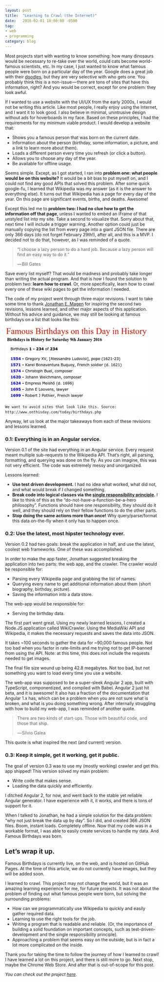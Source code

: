 ```yaml
---
layout: post
title:  "Learning to Crawl (the Internet)"
date:   2016-02-01 18:00:00 -0500
tag:
- web
- programming
category: blog
---
```


Most projects start with wanting to know something: how many dinosaurs would be necessary to re-take over the world, could cats become world-famous scientists, etc. In my case, I just wanted to know what famous people were born on a particular day of the year. Google does a great job with their [doodles], but they are very selective with who gets one. You probably think this is a non-issue — there are tons of sites that have this information, right? And you would be correct, except for one problem: they look awful. 

If I wanted to use a website with the UI/UX from the early 2000s, I would not be writing this article. Like most people, I really enjoy using the Internet, and I want it to look good. I also believe in minimal, unintrusive design without ads for hoverboards in my face. Based on these principles, I had the requirements for my minimum viable product. I would develop a website that:

* Shows you a famous person that was born on the current date. 
* Information about the person (birthday, some information, a picture, and a link to learn more about them).
* Loads a different person every time you refresh (or click a button).
* Allows you to choose any day of the year.
* Be available for offline usage. 

Seems simple. Except, as I got started, I ran into **problem one: what people would be on this website?** It would be a bit bias to put myself on, and I could not find any good APIs that solved this problem. After some quick google-fu, I learned that Wikipedia was my answer (as it is the answer to everything else). It turns out that Wikipedia has a page for every day of the year. On this page are significant events, births, and deaths. Awesome!

Except this led me to **problem two: I had no clue how to get the information off that page**, unless I wanted to embed an iFrame of that unstyled list into my site. Take a second to visualize that. Sorry about that, next time I will include a trigger warning. Another option could just be manually copying the list from every page into a giant JSON file. There are only 366 days (do not forget February 29th!), after all, and this is a MVP. I decided not to do that, however, as I was reminded of a quote.

> “I choose a lazy person to do a hard job. Because a lazy person will find an easy way to do it.” 
>
> — Bill Gates

Save every list myself? That would be madness and probably take longer than writing the actual program. And that is how I found the solution to problem two: **learn how to crawl**. Or, more specifically, learn how to crawl every one of these wiki pages to get the information I needed.

The code of my project went through three major revisions. I want to take some time to thank [Jonathan E. Magen] for inspiring the second two revisions, lessons learned, and other major aspects of this application. Without his advice and guidance, we may still be looking at famous birthdays on a list that looks like this: 

![Birthday List](/assets/images/blog/onthisday-birthday-list.png)

`We want to avoid sites that look like this. Source: http://www.onthisday.com/today/birthdays.php`

Anyway, let us look at the major takeaways from each of these revisions and lessons learned.

### 0.1: Everything is in an Angular service.
Version 0.1 of the site had everything in an Angular service. Every request meant multiple sub-requests to the Wikipedia API. That’s right, all parsing, formatting, and querying was done on the fly. As you can imagine, this was not very efficient. The code was extremely messy and unorganized.

Lessons learned: 

* **Use test driven development.** I had no idea what worked, what did not, and what would break if I changed something.
* **Break code into logical classes via the [single responsibility principle].** I like to think of this as the “do-not-have-a-function-be-a-hero philosophy”. Functions should have one responsibility, they should do it well, and they should rely on their fellow functions to do the other parts.
* **Stop doing the same actions more than once!** Why query/parse/format this data on-the-fly when it only has to happen once. 

### 0.2: Use the latest, most hipster technology ever.
Version 0.2 had two goals: break the application in half, and use the latest, coolest web frameworks. One of these was accomplished.

In order to make the app faster, Jonathan  suggested breaking the application into two parts: the web app, and the crawler. The crawler would be responsible for:

* Parsing every Wikipedia page and grabbing the list of names.
* Querying every name to get additional information about them (short biography, birthday, picture).
* Saving the information into a data store.

The web-app would be responsible for:

* Serving the birthday data.

The first part went great. Using my newly learned lessons, I created a Node.JS application called WikiCrawler. Using the MediaWiki API and Wikipedia, it makes the necessary requests and saves the data into JSON.

It takes ~100 seconds to gather the data for ~90,000 famous people. Not too bad when you factor in rate-limits and me trying not to get IP-banned from using the API. Note: at this time, this does not include the requests needed to get images.

The final file size wound up being 42.8 megabytes. Not too bad, but not something you want to load every time you use a website.

The web-app was supposed to be a super-sleek Angular 2 app, built with TypeScript, componentized, and compiled with Babel. Angular 2 just hit beta, and it is awesome! It also has a fraction of the documentation that Angular 1.x has, which can be a problem when you are not sure what is broken, and what is you doing something wrong. After internally struggling with how to build my web-app, I was reminded of another quote.

> There are two kinds of start-ups. Those with beautiful code, and those that ship. 
>
> — Silvio Galea

This quote is what inspired the next (and current) version.

### 0.3: Keep it simple, get it working, get it public.
The goal of version 0.3 was to use my (mostly working) crawler and get this app shipped! This version solved my main problem:

* Write code that makes sense.
* Loading the data quickly and efficiently.

I ditched Angular 2, for now, and went back to the stable yet reliable Angular generator. I have experience with it, it works, and there is tons of support for it.

When I talked to Jonathan, he had a simple solution for the data problem: “why not just break the data up by day”. So I did, and created 366 JSON files. Boom, instant loads. Completely offline. Now that my code was in a workable format, I was able to easily create services to handle my data. And Famous Birthdays was born.

## Let’s wrap it up. 
Famous Birthdays is currently live, on the web, and is hosted on GitHub Pages. At the time of this article, we do not currently have images, but they will be added soon.

I learned to crawl. This project may not change the world, but it was an amazing learning experience for me, for future projects. It was not about the problem of finding out what famous people were born, but solving the surrounding problems:

* How can we programmatically use Wikipedia to quickly and easily gather required data.
* Learning to use the right tools for the job.
* Writing a program that is readable and reliable. (Or, the importance of building a solid foundation on important concepts, such as test-driven-development and the single responsibility principle).
* Approaching a problem that seems easy on the outside, but is in fact a lot more complicated on the inside. 

Thank you for taking the time to follow the journey of how I learned to crawl! I have learned a lot on this project, and there is still more to go. Next stop, maybe the Chrome Web Store. And after that is out-of-scope for this post.

*You can check out the project [here](http://justinmaslin.com/birthday).*

[doodles]: http://www.google.com/doodles/
[Jonathan E. Magen]: https://medium.com/@yonkeltron
[single responsibility principle]: https://en.wikipedia.org/wiki/Single_responsibility_principle
